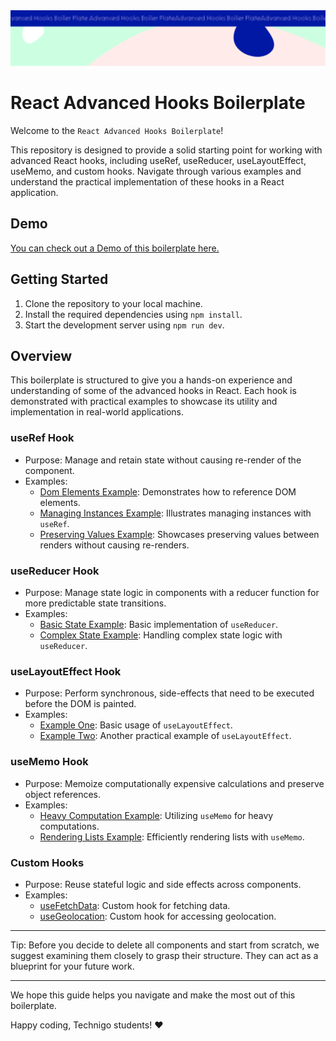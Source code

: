  <img src="/src/assets/hooks-bp.svg" alt="Project Banner Image">

# React Advanced Hooks Boilerplate

Welcome to the `React Advanced Hooks Boilerplate`!

This repository is designed to provide a solid starting point for working with advanced React hooks, including useRef, useReducer, useLayoutEffect, useMemo, and custom hooks. Navigate through various examples and understand the practical implementation of these hooks in a React application.

## Demo

[You can check out a Demo of this boilerplate here.](https://react-advanced-hooks-boiler-plate.netlify.app/)

## Getting Started

1.  Clone the repository to your local machine.
2.  Install the required dependencies using `npm install`.
3.  Start the development server using `npm run dev`.

## Overview

This boilerplate is structured to give you a hands-on experience and understanding of some of the advanced hooks in React. Each hook is demonstrated with practical examples to showcase its utility and implementation in real-world applications.

### useRef Hook

- Purpose: Manage and retain state without causing re-render of the component.
- Examples:
  - [Dom Elements Example](https://github.com/Technigo/react-advanced-hooks-boiler-plate/blob/main/src/components/useRef/Examples/DomElementsExample.jsx): Demonstrates how to reference DOM elements.
  - [Managing Instances Example](https://github.com/Technigo/react-advanced-hooks-boiler-plate/blob/main/src/components/useRef/Examples/ManagingInstancesExample.jsx): Illustrates managing instances with `useRef`.
  - [Preserving Values Example](https://github.com/Technigo/react-advanced-hooks-boiler-plate/blob/main/src/components/useRef/Examples/PreservingValuesExample.jsx): Showcases preserving values between renders without causing re-renders.

### useReducer Hook

- Purpose: Manage state logic in components with a reducer function for more predictable state transitions.
- Examples:
  - [Basic State Example](https://github.com/Technigo/react-advanced-hooks-boiler-plate/blob/main/src/components/useReducer/examples/BasicStateExample.jsx): Basic implementation of `useReducer`.
  - [Complex State Example](https://github.com/Technigo/react-advanced-hooks-boiler-plate/blob/main/src/components/useReducer/examples/ComplexStateExample.jsx): Handling complex state logic with `useReducer`.

### useLayoutEffect Hook

- Purpose: Perform synchronous, side-effects that need to be executed before the DOM is painted.
- Examples:
  - [Example One](https://github.com/Technigo/react-advanced-hooks-boiler-plate/blob/main/src/components/useLayoutEffect/examples/ExampleOne.jsx): Basic usage of `useLayoutEffect`.
  - [Example Two](https://github.com/Technigo/react-advanced-hooks-boiler-plate/blob/main/src/components/useLayoutEffect/examples/ExampleTwo.jsx): Another practical example of `useLayoutEffect`.

### useMemo Hook

- Purpose: Memoize computationally expensive calculations and preserve object references.
- Examples:
  - [Heavy Computation Example](https://github.com/Technigo/react-advanced-hooks-boiler-plate/blob/main/src/components/useMemo/examples/HeavyComputationExample.jsx): Utilizing `useMemo` for heavy computations.
  - [Rendering Lists Example](https://github.com/Technigo/react-advanced-hooks-boiler-plate/blob/main/src/components/useMemo/examples/RenderingListsExample.jsx): Efficiently rendering lists with `useMemo`.

### Custom Hooks

- Purpose: Reuse stateful logic and side effects across components.
- Examples:
  - [useFetchData](https://github.com/Technigo/react-advanced-hooks-boiler-plate/blob/main/src/hooks/useFetchData.jsx): Custom hook for fetching data.
  - [useGeolocation](https://github.com/Technigo/react-advanced-hooks-boiler-plate/blob/main/src/hooks/useGeolocation.jsx): Custom hook for accessing geolocation.

---

Tip: Before you decide to delete all components and start from scratch, we suggest examining them closely to grasp their structure. They can act as a blueprint for your future work.

---

We hope this guide helps you navigate and make the most out of this boilerplate.

Happy coding, Technigo students! ❤️
